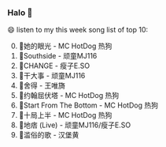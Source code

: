 

### Halo 👋

😄 listen to my this week song list of top 10:

0. 🌈她的眼光 - MC HotDog 热狗
1. 🌈Southside - 顽童MJ116
2. 🌈CHANGE - 瘦子E.SO
3. 🌈干大事 - 顽童MJ116
4. 🌈舍得 - 王唯旖
5. 🌈约翰屈伏塔 - MC HotDog 热狗
6. 🌈Start From The Bottom - MC HotDog 热狗
7. 🌈十局上半 - MC HotDog 热狗
8. 🌈地痞 (Live) - 顽童MJ116/瘦子E.SO
9. 🌈滥俗的歌 - 汉堡黄

